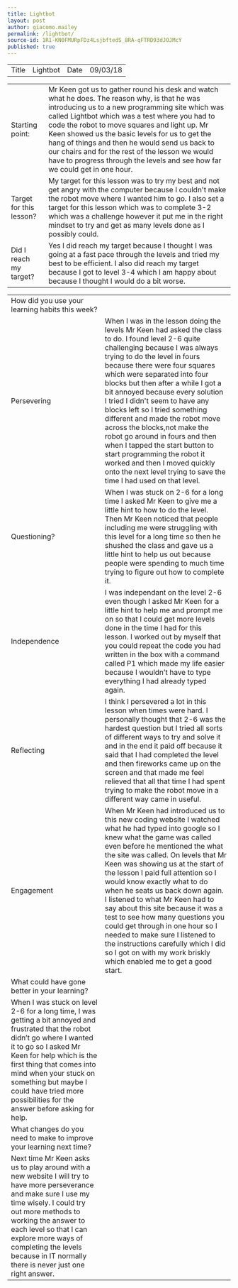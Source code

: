 ```yaml
---
title: Lightbot
layout: post
author: giacomo.mailey
permalink: /lightbot/
source-id: 1R1-KN0FMURpFDz4LsjbftedS_8RA-qFTRD93dJOJMcY
published: true
---
```

<table>
  <tr>
    <td>Title</td>
    <td>Lightbot</td>
    <td>Date</td>
    <td>09/03/18</td>
  </tr>
</table>


<table>
  <tr>
    <td>Starting point:</td>
    <td>Mr Keen got us to gather round his desk and watch what he does. The reason why, is that he was introducing us to a new programming site which was called Lightbot which was a test where you had to code the robot to move squares and light up. Mr Keen showed us the basic levels for us to get the hang of things and then he would send us back to our chairs and for the rest of the lesson we would have to progress through the levels and see how far we could get in one hour.</td>
  </tr>
  <tr>
    <td>Target for this lesson?</td>
    <td>My target for this lesson was to try my best and not get angry with the computer because I couldn't make the robot move where I wanted him to go. I also set a target for this lesson which was to complete 3-2 which was a challenge however it put me in the right mindset to try and get as many levels done as I possibly could.</td>
  </tr>
  <tr>
    <td>Did I reach my target? </td>
    <td>Yes I did reach my target because I thought I was going at a fast pace through the levels and tried my best to be efficient. I also did reach my target because I got to level 3-4 which I am happy about because I thought I would do a bit worse. </td>
  </tr>
</table>


<table>
  <tr>
    <td>How did you use your learning habits this week?</td>
    <td></td>
  </tr>
  <tr>
    <td>Persevering</td>
    <td>When I was in the lesson doing the levels Mr Keen had asked the class to do. I found level 2-6 quite challenging because I was always trying to do the level in fours because there were four squares which were separated into four blocks but then after a while I got a bit annoyed because every solution I tried I didn't seem to have any blocks left so I tried something different and made the robot move across the blocks,not make the robot go around in fours and then when I tapped the start button to start programming the robot it worked and then I moved quickly onto the next level trying to save the time I had used on that level.</td>
  </tr>
  <tr>
    <td>Questioning?</td>
    <td>When I was stuck on 2-6 for a long time I asked Mr Keen to give me a little hint to how to do the level. Then Mr Keen noticed that people including me were struggling with this level for a long time so then he shushed the class and gave us a little hint to help us out because people were spending to much time trying to figure out how to complete it.</td>
  </tr>
  <tr>
    <td>Independence</td>
    <td>I was independant on the level 2-6 even though I asked Mr Keen for a little hint to help me and prompt me on so that I could get more levels done in the time I had for this lesson. I worked out by myself that you could repeat the code you had written in the box with a command called P1 which made my life easier because I wouldn’t have to type everything I had already typed again.</td>
  </tr>
  <tr>
    <td>Reflecting</td>
    <td>I think I persevered a lot in this lesson when times were hard. I personally thought that 2-6 was the hardest question but I tried all sorts of different ways to try and solve it and in the end it paid off because it said that I had completed the level and then fireworks came up on the screen and that made me feel relieved that all that time I had spent trying to make the robot move in a different way came in useful.</td>
  </tr>
  <tr>
    <td>Engagement</td>
    <td>When Mr Keen had introduced us to this new coding website I watched what he had typed into google so I knew what the game was called even before he mentioned the what the site was called. On levels that Mr Keen was showing us at the start of the lesson I paid full attention so I would know exactly what to do when he seats us back down again. I listened to what Mr Keen had to say about this site because it was a test to see how many questions you could get through in one hour so I needed to make sure I listened to the instructions carefully which I did so I got on with my work briskly which enabled me to get a good start.</td>
  </tr>
  <tr>
    <td>What could have gone better in your learning?</td>
    <td></td>
  </tr>
  <tr>
    <td>When I was stuck on level 2-6 for a long time, I was getting a bit annoyed and frustrated that the robot didn’t go where I wanted it to go so I asked Mr Keen for help which is the first thing that comes into mind when your stuck on something but maybe I could have tried more possibilities for the answer before asking for help.</td>
    <td></td>
  </tr>
  <tr>
    <td>What changes do you need to make to improve your learning next time?</td>
    <td></td>
  </tr>
  <tr>
    <td>Next time Mr Keen asks us to play around with a new website I will try to have more perseverance and make sure I use my time wisely. I could try out more methods to working the answer to each level so that I can explore more ways of completing the levels because in IT normally there is never just one right answer.</td>
    <td></td>
  </tr>
</table>


